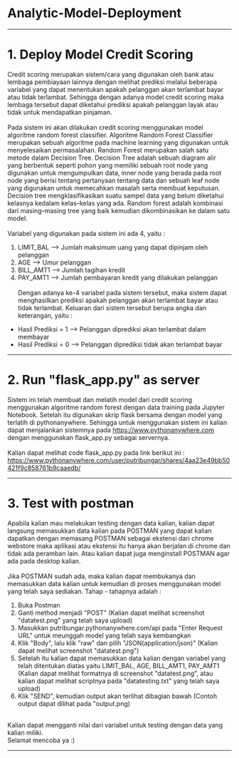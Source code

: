 # Analytic-Model-Deployment
----------------------------------------------------------------------------------------------------------------------------------------
# 1. Deploy Model Credit Scoring
Credit scoring merupakan sistem/cara yang digunakan oleh bank atau lembaga pembiayaan lainnya dengan melihat prediksi melalui beberapa variabel yang dapat menentukan apakah pelanggan akan terlambat bayar atau tidak terlambat. Sehingga dengan adanya model credit scoring maka lembaga tersebut dapat diketahui prediksi apakah pelanggan layak atau tidak untuk mendapatkan pinjaman.
<br><br>
Pada sistem ini akan dilakukan credit scoring menggunakan model algoritme random forest classifier. Algoritme Random Forest Classifier merupakan sebuah algoritme pada machine learning yang digunakan untuk menyelesaikan permasalahan. Random Forest merupakan salah satu metode dalam Decision Tree. Decision Tree adalah sebuah diagram alir yang berbentuk seperti pohon yang memiliki sebuah root node yang digunakan untuk mengumpulkan data, inner node yang berada pada root node yang berisi tentang pertanyaan tentang data dan sebuah leaf node yang digunakan untuk memecahkan masalah serta membuat keputusan. Decision tree mengklasifikasikan suatu sampel data yang belum diketahui kelasnya kedalam kelas–kelas yang ada. Random forest adalah kombinasi dari masing–masing tree yang baik kemudian dikombinasikan ke dalam satu model. 
<br><br>
Variabel yang digunakan pada sistem ini ada 4, yaitu :
1. LIMIT_BAL --> Jumlah maksimum uang yang dapat dipinjam oleh pelanggan
2. AGE --> Umur pelanggan
3. BILL_AMT1 --> Jumlah tagihan kredit
4. PAY_AMT1 --> Jumlah pembayaran kredit yang dilakukan pelanggan
<br><br>
Dengan adanya ke-4 variabel pada sistem tersebut, maka sistem dapat menghasilkan prediksi apakah pelanggan akan terlambat bayar atau tidak terlambat. Keluaran dari sistem tersebut berupa angka dan keterangan, yaitu :
 - Hasil Prediksi = 1 --> Pelanggan diprediksi akan terlambat dalam membayar
 - Hasil Prediksi = 0 --> Pelanggan diprediksi tidak akan terlambat bayar

----------------------------------------------------------------------------------------------------------------------------------------
# 2. Run "flask_app.py" as server
Sistem ini telah membuat dan melatih model dari credit scoring menggunakan algoritme random forest dengan data training pada Jupyter Notebook. Setelah itu digunakan skrip flask bersama dengan model yang terlatih di pythonanywhere. Sehingga untuk menggunakan sistem ini kalian dapat menjalankan sistemnya pada https://www.pythonanywhere.com dengan menggunakan flask_app.py sebagai servernya. 
<br><br>
Kalian dapat melihat code flask_app.py pada link berikut ini :
https://www.pythonanywhere.com/user/putribungar/shares/4aa23e49bb50421f9c858761b9caaedb/

------------------------------------------------------------------------------------------------------------------------------------------
# 3. Test with postman
Apabila kalian mau melakukan testing dengan data kalian, kalian dapat langsung memasukkan data kalian pada POSTMAN yang dapat kalian dapatkan dengan memasang POSTMAN sebagai ekstensi dari chrome webstore maka aplikasi atau ekstensi itu hanya akan berjalan di chrome dan tidak ada peramban lain. Atau kalian dapat juga menginstall POSTMAN agar ada pada desktop kalian.
<br><br>
Jika POSTMAN sudah ada, maka kalian dapat membukanya dan memasukkan data kalian untuk kemudian di proses menggunakan model yang telah saya sediakan.
Tahap - tahapnya adalah :
1. Buka Postman
2. Ganti method menjadi "POST" (Kalian dapat melihat screenshot "datatest.png" yang telah saya upload)
3. Masukkan putribungar.pythonanywhere.com/api pada "Enter Request URL" untuk meunggah model yang telah saya kembangkan
3. Klik "Body", lalu klik "raw" dan pilih "JSON(application/json)" (Kalian dapat melihat screenshot "datatest.png")
4. Setelah itu kalian dapat memasukkan data kalian dengan variabel yang telah ditentukan diatas yaitu LIMIT_BAL, AGE, BILL_AMT1, PAY_AMT1 (Kalian dapat melihat formatnya di screenshot "datatest.png", atau kalian dapat melihat scriptnya pada "datatesting.txt" yang telah saya upload)
5. Klik "SEND", kemudian output akan terlihat dibagian bawah (Contoh output dapat dilihat pada "output.png)
<br>
Kalian dapat mengganti nilai dari variabel untuk testing dengan data yang kalian miliki.
<br>
Selamat mencoba ya :)

----------------------------------------------------------------------------------------------------------------------------------------
